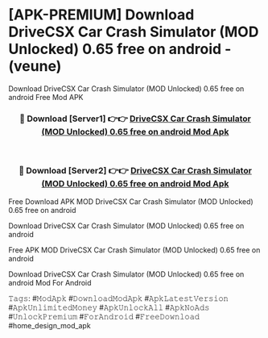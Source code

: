 # [APK-PREMIUM] Download DriveCSX Car Crash Simulator (MOD Unlocked) 0.65 free on android - (veune)
Download DriveCSX Car Crash Simulator (MOD Unlocked) 0.65 free on android Free Mod APK

<div align="center">
<h3>🔴 Download [Server1] 👉👉 <a href="https://apk-comot.site?title=DriveCSX_Car_Crash_Simulator_(MOD_Unlocked)_0.65_free_on_android">DriveCSX Car Crash Simulator (MOD Unlocked) 0.65 free on android Mod Apk</a></h3><br>

<h3>🔴 Download [Server2] 👉👉 <a href="https://apk-comot.site?title=DriveCSX_Car_Crash_Simulator_(MOD_Unlocked)_0.65_free_on_android">DriveCSX Car Crash Simulator (MOD Unlocked) 0.65 free on android Mod Apk</a></h3>
</div>


Free Download APK MOD DriveCSX Car Crash Simulator (MOD Unlocked) 0.65 free on android

Download DriveCSX Car Crash Simulator (MOD Unlocked) 0.65 free on android 

Free APK MOD DriveCSX Car Crash Simulator (MOD Unlocked) 0.65 free on android 

Download DriveCSX Car Crash Simulator (MOD Unlocked) 0.65 free on android Mod For Android

𝚃𝚊𝚐𝚜: #𝙼𝚘𝚍𝙰𝚙𝚔 #𝙳𝚘𝚠𝚗𝚕𝚘𝚊𝚍𝙼𝚘𝚍𝙰𝚙𝚔 #𝙰𝚙𝚔𝙻𝚊𝚝𝚎𝚜𝚝𝚅𝚎𝚛𝚜𝚒𝚘𝚗 #𝙰𝚙𝚔𝚄𝚗𝚕𝚒𝚖𝚒𝚝𝚎𝚍𝙼𝚘𝚗𝚎𝚢 #𝙰𝚙𝚔𝚄𝚗𝚕𝚘𝚌𝚔𝙰𝚕𝚕 #𝙰𝚙𝚔𝙽𝚘𝙰𝚍𝚜 #𝚄𝚗𝚕𝚘𝚌𝚔𝙿𝚛𝚎𝚖𝚒𝚞𝚖 #𝙵𝚘𝚛𝙰𝚗𝚍𝚛𝚘𝚒𝚍 #𝙵𝚛𝚎𝚎𝙳𝚘𝚠𝚗𝚕𝚘𝚊𝚍 #home_design_mod_apk